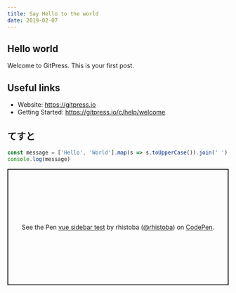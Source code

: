 ```yaml
---
title: Say Hello to the world
date: 2019-02-07
---
```


## Hello world

Welcome to GitPress. This is your first post.

## Useful links

- Website: https://gitpress.io
- Getting Started: https://gitpress.io/c/help/welcome

## てすと

```javascript
const message = ['Hello', 'World'].map(s => s.toUpperCase()).join(' ')
console.log(message)
```

<p class="codepen" data-height="265" data-theme-id="0" data-default-tab="html,result" data-user="rhistoba" data-slug-hash="ymbpRM" style="height: 265px; box-sizing: border-box; display: flex; align-items: center; justify-content: center; border: 2px solid; margin: 1em 0; padding: 1em;" data-pen-title="vue sidebar test">
  <span>See the Pen <a href="https://codepen.io/rhistoba/pen/ymbpRM/">
  vue sidebar test</a> by rhistoba (<a href="https://codepen.io/rhistoba">@rhistoba</a>)
  on <a href="https://codepen.io">CodePen</a>.</span>
</p>
<script async src="https://static.codepen.io/assets/embed/ei.js"></script>
